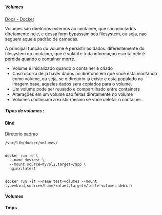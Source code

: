 ##### Volumes

[Docs - Docker](https://docs.docker.com/engine/storage/)

Volumes são diretórios externos ao container, que sao montados diretamente nele, e dessa form bypassam seu filesystem, ou seja, nao seguem aquele padrão de camadas.

A principal função do volume é persistir os dados. diferentemente do filesystem do container, que é volátil e toda informação escrita nele é perdida quando o container morre.

* Volume é inicializado quando o container é criado
* Caso ocorra de ja haver dados no diretório em que voce esta montando como volume, ou seja, se o diretório ja existe e esta populado na imagem base, aqueles dados sera copiados para o volume.
* Um volume pode ser reusado e compartilhado entre containers
* Alterações em um volume sao feitas diretamente no volume
* Volumes continuam a existir mesmo se voce deletar o container.




##### Tipos de volumes :

#### Bind
 Diretorio padrao

``` /var/lib/docker/volumes/ ```  

```

docker run -d \
  --name devtest \
  --mount source=myvol2,target=/app \
  nginx:latest
  
```

``` docker run -it --name test-volumes --mount type=bind,source=/home/rafael,target=/teste-volumes debian ```

#### Volumes

#### Tmps